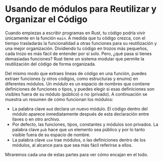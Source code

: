 # Usando de módulos para Reutilizar y Organizar el Código

Cuando empiezas a escribir programas en Rust, tu código podría vivir únicamente en la
función `main`. A medida que tu código crezca, con el tiempo trasladarás la funcionalidad a otras
funciones para su reutilización y una mejor organización. Dividiendo tu código en 
trozos más pequeños, cada trozo es más fácil de entender por sí solo. Pero, ¿qué pasa 
si tienes demasiadas funciones? Rust tiene un sistema modular que permite la reutilización
del código de forma organizada.

Del mismo modo que extraes líneas de código en una función, puedes extraer
funciones (y otros códigos, como estructuras y enums) en diferentes módulos. Un 
*módulo* es un espacio de nombres que contiene definiciones de funciones o tipos, y
puedes elegir si esas definiciones son visibles fuera de su módulo
(público) o no (privado). A continuación se muestra un resumen de cómo funcionan los módulos:

* La palabra clave `mod` declara un nuevo módulo. El código dentro del módulo aparece
  inmediatamente después de esta declaración entre llaves
  o en otro archivo.
* Por defecto, las funciones, tipos, constantes y módulos son privados. La palabra clave
  `pub` hace que un elemento sea público y por lo tanto visible fuera de su espacio de nombre.
* La palabra clave `use` trae módulos, o las definiciones dentro de los módulos, al 
  alcance para que sea más fácil referirse a ellos.

Miraremos cada una de estas partes para ver cómo encajan en el todo.

